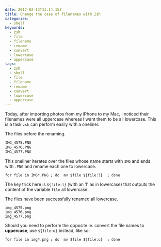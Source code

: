 ```yaml
---
date: 2017-02-13T13:14:15Z
title: Change the case of filenames with Zsh
categories:
  - shell
keywords:
  - zsh
  - file
  - filename
  - rename
  - convert
  - lowercase
  - uppercase
tags:
  - zsh
  - shell
  - file
  - filename
  - rename
  - convert
  - lowercase
  - uppercase
---
```


Today, after importing photos from my iPhone to my Mac, I noticed 
their filenames were all uppercase whereas I want them to be all lowercase.
This is a task `zsh` can perform easily with a oneliner.
<!--more-->

The files before the renaming.
``` bash
IMG_4575.PNG
IMG_4576.PNG
IMG_4577.PNG
```

This oneliner iterates over the files whose name starts with `IMG` and ends with
`.PNG` and rename each one to lowercase.
``` shell
for file in IMG*.PNG ; do  mv $file ${file:l}  ; done
```
The key trick here is `${file:l}` (with an 'l' as in lowercase) that outputs 
the content of the variable `file` all lowercase. 

The files have been successfully renamed all lowercase.
``` shell
img_4575.png
img_4576.png
img_4577.png
```

Should you need to perform the opposite ie. convert the file names 
to **uppercase**, use `${file:u}` instead, like so:


``` shell
for file in img*.png ; do  mv $file ${file:u}  ; done
```
